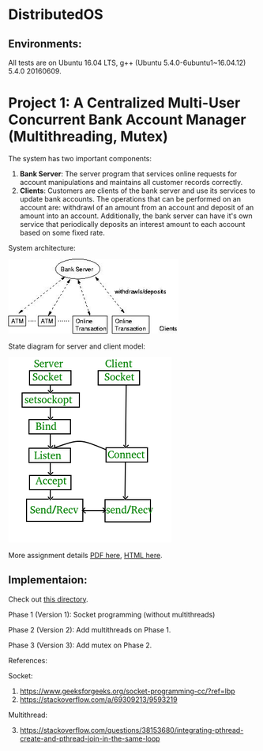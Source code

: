 # DistributedOS

## Environments:

All tests are on Ubuntu 16.04 LTS, g++ (Ubuntu 5.4.0-6ubuntu1~16.04.12) 5.4.0 20160609.


# Project 1: A Centralized Multi-User Concurrent Bank Account Manager (Multithreading, Mutex)

The system has two important components:
1. **Bank Server**: 
The server program that services online requests for account manipulations and maintains all customer records correctly.
2. **Clients**: 
Customers are clients of the bank server and use its services to update bank accounts. The operations that can be performed on an account are: withdrawl of an amount from an account and deposit of an amount into an account. Additionally, the bank server can have it's own service that periodically deposits an interest amount to each account based on some fixed rate.

System architecture:

![](./proj1_centralized_multiuser_bank/doc/project1.jpg)

State diagram for server and client model:

![](./proj1_centralized_multiuser_bank/doc/Socket_server.png)


More assignment details [PDF here](./proj1_centralized_multiuser_bank/doc/Project_1_Fall_2021.pdf), [HTML here](http://lass.cs.umass.edu/~shenoy/courses/spring05/labs/project1.html).



## Implementaion:

Check out [this directory](proj1_centralized_multiuser_bank/src).

Phase 1 (Version 1): Socket programming (without multithreads)

Phase 2 (Version 2): Add multithreads on Phase 1.

Phase 3 (Version 3): Add mutex on Phase 2.


References:

Socket:

1. https://www.geeksforgeeks.org/socket-programming-cc/?ref=lbp
2. https://stackoverflow.com/a/69309213/9593219

Multithread:

3. https://stackoverflow.com/questions/38153680/integrating-pthread-create-and-pthread-join-in-the-same-loop

